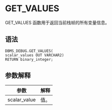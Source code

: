 GET_VALUES 
===============================

GET_VALUES 函数用于返回当前栈帧的所有变量信息。

语法 
-----------

```unknow
DBMS_DEBUG.GET_VALUES(
scalar_values OUT VARCHAR2)
RETURN binary_integer;
```



参数解释 
-------------



|    **参数**    | **解释** |
|--------------|--------|
| scalar_value | 值。     |



